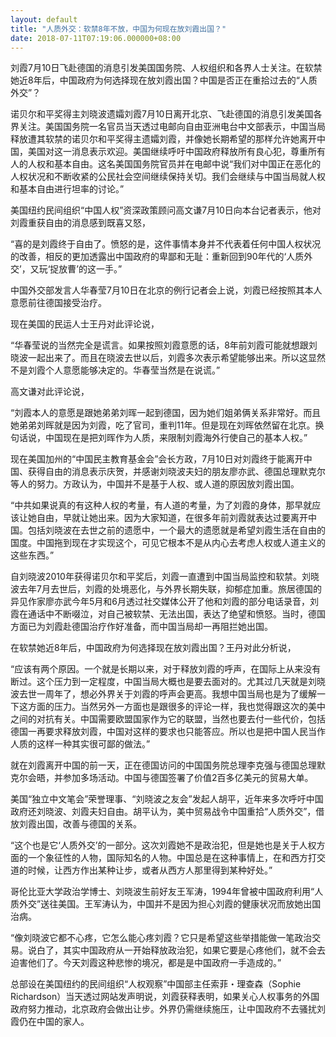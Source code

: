 ```yaml
---
layout: default
title: "人质外交：软禁8年不放，中国为何现在放刘霞出国？"
date: 2018-07-11T07:19:06.000000+08:00
---
```


刘霞7月10日飞赴德国的消息引发美国国务院、人权组织和各界人士关注。在软禁她近8年后，中国政府为何选择现在放刘霞出国？中国是否正在重拾过去的“人质外交”？

诺贝尔和平奖得主刘晓波遗孀刘霞7月10日离开北京、飞赴德国的消息引发美国各界关注。美国国务院一名官员当天透过电邮向自由亚洲电台中文部表示，中国当局释放遭其软禁的诺贝尔和平奖得主遗孀刘霞，并像她长期希望的那样允许她离开中国，美国对这一消息表示欢迎。美国继续呼吁中国政府释放所有良心犯，尊重所有人的人权和基本自由。这名美国国务院官员并在电邮中说“我们对中国正在恶化的人权状况和不断收紧的公民社会空间继续保持关切。我们会继续与中国当局就人权和基本自由进行坦率的讨论。”

美国纽约民间组织“中国人权”资深政策顾问高文谦7月10日向本台记者表示，他对刘霞重获自由的消息感到既喜又怒，

“喜的是刘霞终于自由了。愤怒的是，这件事情本身并不代表着任何中国人权状况的改善，相反的更加透露出中国政府的卑鄙和无耻：重新回到90年代的‘人质外交’，又玩‘捉放曹’的这一手。”

中国外交部发言人华春莹7月10日在北京的例行记者会上说，刘霞已经按照其本人意愿前往德国接受治疗。

现在美国的民运人士王丹对此评论说，

“华春莹说的当然完全是谎言。如果按照刘霞意愿的话，8年前刘霞可能就想跟刘晓波一起出来了。而且在晓波去世以后，刘霞多次表示希望能够出来。所以这显然不是刘霞个人意愿能够决定的。华春莹当然是在说谎。”

高文谦对此评论说，

“刘霞本人的意愿是跟她弟弟刘晖一起到德国，因为她们姐弟俩关系非常好。而且她弟弟刘晖就是因为刘霞，吃了官司，重判11年。但是现在刘晖依然留在北京。换句话说，中国现在是把刘晖作为人质，来限制刘霞海外行使自己的基本人权。”

现在美国加州的“中国民主教育基金会”会长方政，7月10日对刘霞终于能离开中国、获得自由的消息表示庆贺，并感谢刘晓波夫妇的朋友廖亦武、德国总理默克尔等人的努力。方政认为，中国并不是基于人权、或人道的原因放刘霞出国。

“中共如果说真的有这种人权的考量，有人道的考量，为了刘霞的身体，那早就应该让她自由，早就让她出来。因为大家知道，在很多年前刘霞就表达过要离开中国。包括刘晓波在去世之前的遗愿中，一个最大的遗愿就是希望刘霞生活在自由的国度。中国拖到现在才实现这个，可见它根本不是从内心去考虑人权或人道主义的这些东西。”

自刘晓波2010年获得诺贝尔和平奖后，刘霞一直遭到中国当局监控和软禁。刘晓波去年7月去世后，刘霞的处境恶化，与外界长期失联，抑郁症加重。旅居德国的异见作家廖亦武今年5月和6月透过社交媒体公开了他和刘霞的部分电话录音，刘霞在通话中不断啜泣，对自己被软禁、无法出国，表达了绝望和愤怒。当时，德国方面已为刘霞赴德国治疗作好准备，而中国当局却一再阻拦她出国。

在软禁她近8年后，中国政府为何选择现在放刘霞出国？王丹对此分析说，

“应该有两个原因。一个就是长期以来，对于释放刘霞的呼声，在国际上从来没有断过。这个压力到一定程度，中国当局大概也是要去面对的。尤其过几天就是刘晓波去世一周年了，想必外界关于刘霞的呼声会更高。我想中国当局也是为了缓解一下这方面的压力。当然另外一方面也是跟很多的评论一样，我也觉得跟这次的美中之间的对抗有关。中国需要欧盟国家作为它的联盟，当然也要去付一些代价，包括德国一再要求释放刘霞，中国对这样的要求也只能答应。所以也是把中国人民当作人质的这样一种其实很可鄙的做法。”

就在刘霞离开中国的前一天，正在德国访问的中国国务院总理李克强与德国总理默克尔会晤，并参加多场活动。中国与德国签署了价值2百多亿美元的贸易大单。

美国“独立中文笔会”荣誉理事、“刘晓波之友会”发起人胡平，近年来多次呼吁中国政府还刘晓波、刘霞夫妇自由。胡平认为，美中贸易战令中国重拾“人质外交”，借放刘霞出国，改善与德国的关系。

“这个也是它‘人质外交’的一部分。这次刘霞她不是政治犯，但是她也是关于人权方面的一个象征性的人物，国际知名的人物。中国总是在这种事情上，在和西方打交道的时候，让西方作出某种让步，或者从西方人那里得到某种好处。”

哥伦比亚大学政治学博士、刘晓波生前好友王军涛，1994年曾被中国政府利用“人质外交”送往美国。王军涛认为，中国并不是因为担心刘霞的健康状况而放她出国治病。

“像刘晓波它都不心疼，它怎么能心疼刘霞？它只是希望这些举措能做一笔政治交易。说白了，其实中国政府从一开始释放政治犯，如果它要是心疼他们，就不会去迫害他们了。今天刘霞这种悲惨的境况，都是是中国政府一手造成的。”

总部设在美国纽约的民间组织“人权观察”中国部主任索菲・理查森（Sophie Richardson）当天透过网站发声明说，刘霞获释表明，如果关心人权事务的外国政府努力推动，北京政府会做出让步。外界仍需继续施压，让中国政府不去骚扰刘霞仍在中国的家人。

